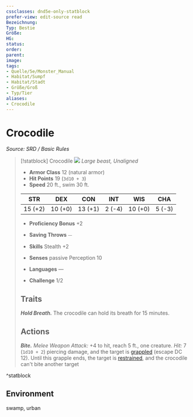 ```yaml
---
cssclasses: dnd5e-only-statblock
prefer-view: edit-source read
Bezeichnung: 
Typ: Bestie
Größe: 
HG: 
status:
order:
parent:
image: 
tags:
- Quelle/5e/Monster_Manual
- Habitat/Sumpf
- Habitat/Stadt
- Größe/Groß
- Typ/Tier
aliases:
- Crocodile
---
```

# Crocodile
*Source: SRD / Basic Rules*  

> [!statblock] Crocodile
> ![](compendium/bestiary/beast/token/crocodile.png#token)
> *Large beast, Unaligned*
> 
> - **Armor Class** 12  (natural armor)
> - **Hit Points** 19 (`3d10 + 3`)
> - **Speed** 20 ft., swim 30 ft.
> 
> |STR|DEX|CON|INT|WIS|CHA|
> |:---:|:---:|:---:|:---:|:---:|:---:|
> |15 (+2)|10 (+0)|13 (+1)| 2 (-4)|10 (+0)| 5 (-3)|
> 
> - **Proficiency Bonus** +2
> - **Saving Throws** ⏤
> - **Skills** Stealth +2
> - **Senses** passive Perception 10
> 
> - **Languages** —
> - **Challenge** 1/2
> 
> ## Traits
> 
> ***Hold Breath.*** The crocodile can hold its breath for 15 minutes.
> 
> ## Actions
> 
> ***Bite.*** *Melee Weapon Attack:* +4 to hit, reach 5 ft., one creature. *Hit:* 7 (`1d10 + 2`) piercing damage, and the target is [grappled](rules/conditions.md#grappled) (escape DC 12). Until this grapple ends, the target is [restrained](rules/conditions.md#restrained), and the crocodile can't bite another target

^statblock

## Environment

swamp, urban